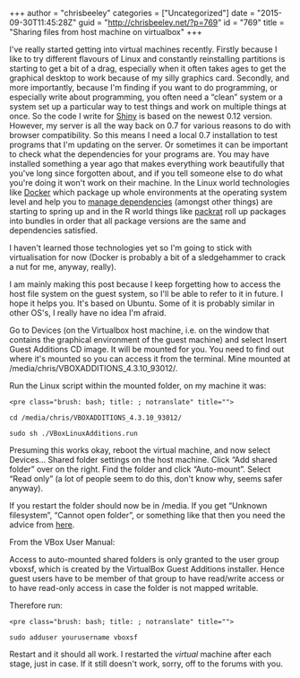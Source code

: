 +++
author = "chrisbeeley"
categories = ["Uncategorized"]
date = "2015-09-30T11:45:28Z"
guid = "http://chrisbeeley.net/?p=769"
id = "769"
title = "Sharing files from host machine on virtualbox"
+++

I've really started getting into virtual machines recently. Firstly because I like to try different flavours of Linux and constantly reinstalling partitions is starting to get a bit of a drag, especially when it often takes ages to get the graphical desktop to work because of my silly graphics card. Secondly, and more importantly, because I'm finding if you want to do programming, or especially write about programming, you often need a “clean” system or a system set up a particular way to test things and work on multiple things at once. So the code I write for [Shiny](http://shiny.rstudio.com/) is based on the newest 0.12 version. However, my server is all the way back on 0.7 for various reasons to do with browser compatibility. So this means I need a local 0.7 installation to test programs that I'm updating on the server. Or sometimes it can be important to check what the dependencies for your programs are. You may have installed something a year ago that makes everything work beautifully that you've long since forgotten about, and if you tell someone else to do what you're doing it won't work on their machine. In the Linux world technologies like [Docker](https://www.docker.com/) which package up whole environments at the operating system level and help you to [manage dependencies](https://deis.com/blog/2015/sailing-past-dependency-hell-with-docker) (amongst other things) are starting to spring up and in the R world things like [packrat](https://rstudio.github.io/packrat/) roll up packages into bundles in order that all package versions are the same and dependencies satisfied.

I haven't learned those technologies yet so I'm going to stick with virtualisation for now (Docker is probably a bit of a sledgehammer to crack a nut for me, anyway, really).

I am mainly making this post because I keep forgetting how to access the host file system on the guest system, so I'll be able to refer to it in future. I hope it helps you. It's based on Ubuntu. Some of it is probably similar in other OS's, I really have no idea I'm afraid.

Go to Devices (on the Virtualbox host machine, i.e. on the window that contains the graphical environment of the guest machine) and select Insert Guest Additions CD image. It will be mounted for you. You need to find out where it's mounted so you can access it from the terminal. Mine mounted at /media/chris/VBOXADDITIONS\_4.3.10\_93012/.

Run the Linux script within the mounted folder, on my machine it was:

```
<pre class="brush: bash; title: ; notranslate" title="">

cd /media/chris/VBOXADDITIONS_4.3.10_93012/

sudo sh ./VBoxLinuxAdditions.run

```

Presuming this works okay, reboot the virtual machine, and now select Devices… Shared folder settings on the host machine. Click “Add shared folder” over on the right. Find the folder and click “Auto-mount”. Select “Read only” (a lot of people seem to do this, don't know why, seems safer anyway).

If you restart the folder should now be in /media. If you get “Unknown filesystem”, “Cannot open folder”, or something like that then you need the advice from [here](http://ubuntuforums.org/showthread.php?t=2075432).

From the VBox User Manual:

Access to auto-mounted shared folders is only granted to the user group vboxsf, which is created by the VirtualBox Guest Additions installer. Hence guest users have to be member of that group to have read/write access or to have read-only access in case the folder is not mapped writable.

Therefore run:

```
<pre class="brush: bash; title: ; notranslate" title="">

sudo adduser yourusername vboxsf

```

Restart and it should all work. I restarted the *virtual* machine after each stage, just in case. If it still doesn't work, sorry, off to the forums with you.